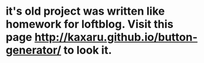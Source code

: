 it's old project was written like homework for loftblog.
Visit this page http://kaxaru.github.io/button-generator/ to look it. 
================


